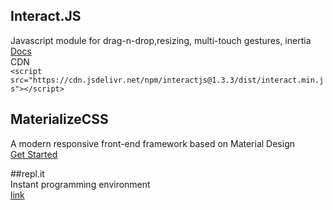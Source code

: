 ## Interact.JS
Javascript module for drag-n-drop,resizing, multi-touch gestures, inertia    
[Docs](http://interactjs.io/docs/)   
CDN   
```<script src="https://cdn.jsdelivr.net/npm/interactjs@1.3.3/dist/interact.min.js"></script>```

## MaterializeCSS   
A modern responsive front-end framework based on Material Design   
[Get Started](http://archives.materializecss.com/0.100.2/getting-started.html)   

##repl.it   
Instant programming environment   
[link](https://repl.it/)   